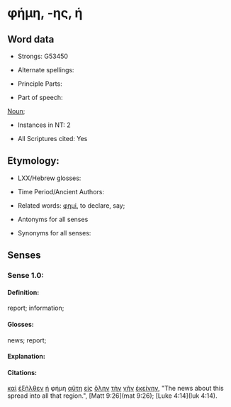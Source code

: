 # φήμη, -ης, ἡ

<!-- Status: S2=NeedsFinalCheck -->
<!-- Lexica used for edits: BDAG, FFM, LN, A-S -->

## Word data

* Strongs: G53450

* Alternate spellings:


* Principle Parts: 

* Part of speech: 

[Noun](http://ugg.readthedocs.io/en/latest/noun.html); 

* Instances in NT: 2

* All Scriptures cited: Yes

## Etymology: 

* LXX/Hebrew glosses: 

* Time Period/Ancient Authors: 

* Related words: [φημί](../G53460/01.md), to declare, say; 

* Antonyms for all senses

* Synonyms for all senses: 

## Senses 

### Sense 1.0:

#### Definition: 

report; information;

#### Glosses:

news; report;

#### Explanation:

#### Citations:

[καὶ](../G25320/01.md) [ἐξῆλθεν](../G18310/01.md) [ἡ](../G35880/01.md) φήμη [αὕτη](../G37780/01.md) [εἰς](../G15190/01.md) [ὅλην](../G36500/01.md) [τὴν](../G35880/01.md) [γῆν](../G10930/01.md) [ἐκείνην](../G15650/01.md), "The news about this spread into all that region.", [Matt 9:26](mat 9:26);  [Luke 4:14](luk 4:14). 

